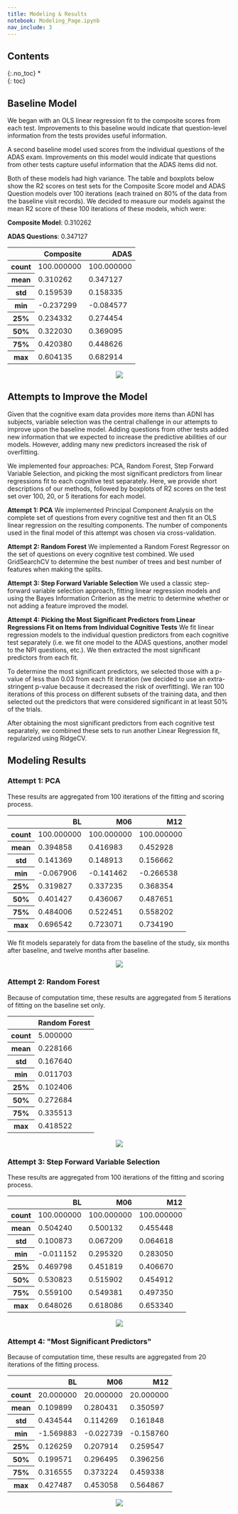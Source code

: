 ```yaml
---
title: Modeling & Results
notebook: Modeling_Page.ipynb
nav_include: 3
---
```


## Contents
{:.no_toc}
*  
{: toc}


##  Baseline Model

We began with an OLS linear regression fit to the composite scores from each test. Improvements to this baseline would indicate that question-level information from the tests provides useful information. 

A second baseline model used scores from the individual questions of the ADAS exam. Improvements on this model would indicate that questions from other tests capture useful information that the ADAS items did not.

Both of these models had high variance. The table and boxplots below show the R2 scores on test sets for the Composite Score model and ADAS Question models over 100 iterations (each trained on 80% of the data from the baseline visit records). We decided to measure our models against the mean R2 score of these 100 iterations of these models, which were:

**Composite Model**: 0.310262

**ADAS Questions**: 0.347127

<div style="text-align:center">
<style>
    .dataframe thead tr:only-child th {
        text-align: right;
    }

    .dataframe thead th {
        text-align: left;
    }

    .dataframe tbody tr th {
        vertical-align: top;
    }
</style>
<table border="0" class="dataframe" align="center" >
  <thead>
    <tr style="text-align: right;">
      <th></th>
      <th>Composite</th>
      <th>ADAS</th>
    </tr>
  </thead>
  <tbody>
    <tr>
      <th>count</th>
      <td>100.000000</td>
      <td>100.000000</td>
    </tr>
    <tr>
      <th>mean</th>
      <td>0.310262</td>
      <td>0.347127</td>
    </tr>
    <tr>
      <th>std</th>
      <td>0.159539</td>
      <td>0.158335</td>
    </tr>
    <tr>
      <th>min</th>
      <td>-0.237299</td>
      <td>-0.084577</td>
    </tr>
    <tr>
      <th>25%</th>
      <td>0.234332</td>
      <td>0.274454</td>
    </tr>
    <tr>
      <th>50%</th>
      <td>0.322030</td>
      <td>0.369095</td>
    </tr>
    <tr>
      <th>75%</th>
      <td>0.420380</td>
      <td>0.448626</td>
    </tr>
    <tr>
      <th>max</th>
      <td>0.604135</td>
      <td>0.682914</td>
    </tr>
  </tbody>
</table>
</div>

<div style="text-align:center"><img src ="images/output_4_1.png" /></div>

## Attempts to Improve the Model

Given that the cognitive exam data provides more items than ADNI has subjects, variable selection was the central challenge in our attempts to improve upon the baseline model. Adding questions from other tests added new information that we expected to increase the predictive abilities of our models. However, adding many new predictors increased the risk of overfitting.

We implemented four approaches: PCA, Random Forest, Step Forward Variable Selection, and picking the most significant predictors from linear regressions fit to each cognitive test separately. Here, we provide short descriptions of our methods, followed by boxplots of R2 scores on the test set over 100, 20, or 5 iterations for each model.

**Attempt 1: PCA**  We implemented Principal Component Analysis on the complete set of questions from every cognitive test and then fit an OLS linear regression on the resulting components. The number of components used in the final model of this attempt was chosen via cross-validation. 

**Attempt 2: Random Forest** We implemented a Random Forest Regressor on the set of questions on every cognitive test combined. We used GridSearchCV to determine the best number of trees and best number of features when making the splits.

**Attempt 3: Step Forward Variable Selection** We used a classic step-forward variable selection approach, fitting linear regression models and using the Bayes Information Criterion as the metric to determine whether or not adding a feature improved the model. 

**Attempt 4: Picking the Most Significant Predictors from Linear Regressions Fit on Items from Individual Cognitive Tests** 
We fit linear regression models to the individual question predictors from each cognitive test separately (i.e. we fit one model to the ADAS questions, another model to the NPI questions, etc.). We then extracted the most significant predictors from each fit. 

To determine the most significant predictors, we selected those with a p-value of less than 0.03 from each fit iteration (we decided to use an extra-stringent p-value because it decreased the risk of overfitting). We ran 100 iterations of this process on different subsets of the training data, and then selected out the predictors that were considered significant in at least 50% of the trials.

After obtaining the most significant predictors from each cognitive test separately, we combined these sets to run another Linear Regression fit, regularized using RidgeCV.

## Modeling Results

### Attempt 1: PCA

These results are aggregated from 100 iterations of the fitting and scoring process.




<div>
<style>
    .dataframe thead tr:only-child th {
        text-align: right;
    }

    .dataframe thead th {
        text-align: left;
    }

    .dataframe tbody tr th {
        vertical-align: top;
    }
</style>
<table border="0" class="dataframe">
  <thead>
    <tr style="text-align: right;">
      <th></th>
      <th>BL</th>
      <th>M06</th>
      <th>M12</th>
    </tr>
  </thead>
  <tbody>
    <tr>
      <th>count</th>
      <td>100.000000</td>
      <td>100.000000</td>
      <td>100.000000</td>
    </tr>
    <tr>
      <th>mean</th>
      <td>0.394858</td>
      <td>0.416983</td>
      <td>0.452928</td>
    </tr>
    <tr>
      <th>std</th>
      <td>0.141369</td>
      <td>0.148913</td>
      <td>0.156662</td>
    </tr>
    <tr>
      <th>min</th>
      <td>-0.067906</td>
      <td>-0.141462</td>
      <td>-0.266538</td>
    </tr>
    <tr>
      <th>25%</th>
      <td>0.319827</td>
      <td>0.337235</td>
      <td>0.368354</td>
    </tr>
    <tr>
      <th>50%</th>
      <td>0.401427</td>
      <td>0.436067</td>
      <td>0.487651</td>
    </tr>
    <tr>
      <th>75%</th>
      <td>0.484006</td>
      <td>0.522451</td>
      <td>0.558202</td>
    </tr>
    <tr>
      <th>max</th>
      <td>0.696542</td>
      <td>0.723071</td>
      <td>0.734190</td>
    </tr>
  </tbody>
</table>
</div>

We fit models separately for data from the baseline of the study, six months after baseline, and twelve months after baseline.

<div style="text-align:center"><img src ="images/output_11_1.png" /></div>

### Attempt 2: Random Forest

Because of computation time, these results are aggregated from 5 iterations of fitting on the baseline set only.


<div>
<style>
    .dataframe thead tr:only-child th {
        text-align: right;
    }

    .dataframe thead th {
        text-align: left;
    }

    .dataframe tbody tr th {
        vertical-align: top;
    }
</style>
<table border="0" class="dataframe">
  <thead>
    <tr style="text-align: right;">
      <th></th>
      <th>Random Forest</th>
    </tr>
  </thead>
  <tbody>
    <tr>
      <th>count</th>
      <td>5.000000</td>
    </tr>
    <tr>
      <th>mean</th>
      <td>0.228166</td>
    </tr>
    <tr>
      <th>std</th>
      <td>0.167640</td>
    </tr>
    <tr>
      <th>min</th>
      <td>0.011703</td>
    </tr>
    <tr>
      <th>25%</th>
      <td>0.102406</td>
    </tr>
    <tr>
      <th>50%</th>
      <td>0.272684</td>
    </tr>
    <tr>
      <th>75%</th>
      <td>0.335513</td>
    </tr>
    <tr>
      <th>max</th>
      <td>0.418522</td>
    </tr>
  </tbody>
</table>
</div>


<div style="text-align:center"><img src ="images/output_15_1.png" /></div>


### Attempt 3: Step Forward Variable Selection

These results are aggregated from 100 iterations of the fitting and scoring process.


<div style="text-align:center">
<style>
    .dataframe thead tr:only-child th {
        text-align: right;
    }

    .dataframe thead th {
        text-align: left;
    }

    .dataframe tbody tr th {
        vertical-align: top;
    }
</style>
<table border="0" class="dataframe">
  <thead>
    <tr style="text-align: right;">
      <th></th>
      <th>BL</th>
      <th>M06</th>
      <th>M12</th>
    </tr>
  </thead>
  <tbody>
    <tr>
      <th>count</th>
      <td>100.000000</td>
      <td>100.000000</td>
      <td>100.000000</td>
    </tr>
    <tr>
      <th>mean</th>
      <td>0.504240</td>
      <td>0.500132</td>
      <td>0.455448</td>
    </tr>
    <tr>
      <th>std</th>
      <td>0.100873</td>
      <td>0.067209</td>
      <td>0.064618</td>
    </tr>
    <tr>
      <th>min</th>
      <td>-0.011152</td>
      <td>0.295320</td>
      <td>0.283050</td>
    </tr>
    <tr>
      <th>25%</th>
      <td>0.469798</td>
      <td>0.451819</td>
      <td>0.406670</td>
    </tr>
    <tr>
      <th>50%</th>
      <td>0.530823</td>
      <td>0.515902</td>
      <td>0.454912</td>
    </tr>
    <tr>
      <th>75%</th>
      <td>0.559100</td>
      <td>0.549381</td>
      <td>0.497350</td>
    </tr>
    <tr>
      <th>max</th>
      <td>0.648026</td>
      <td>0.618086</td>
      <td>0.653340</td>
    </tr>
  </tbody>
</table>
</div>



<div style="text-align:center"><img src ="images/output_19_1.png" /></div>


### Attempt 4: "Most Significant Predictors"

Because of computation time, these results are aggregated from 20 iterations of the fitting process.


<div>
<style>
    .dataframe thead tr:only-child th {
        text-align: right;
    }

    .dataframe thead th {
        text-align: left;
    }

    .dataframe tbody tr th {
        vertical-align: top;
    }
</style>
<table border="0" class="dataframe">
  <thead>
    <tr style="text-align: right;">
      <th></th>
      <th>BL</th>
      <th>M06</th>
      <th>M12</th>
    </tr>
  </thead>
  <tbody>
    <tr>
      <th>count</th>
      <td>20.000000</td>
      <td>20.000000</td>
      <td>20.000000</td>
    </tr>
    <tr>
      <th>mean</th>
      <td>0.109899</td>
      <td>0.280431</td>
      <td>0.350597</td>
    </tr>
    <tr>
      <th>std</th>
      <td>0.434544</td>
      <td>0.114269</td>
      <td>0.161848</td>
    </tr>
    <tr>
      <th>min</th>
      <td>-1.569883</td>
      <td>-0.022739</td>
      <td>-0.158760</td>
    </tr>
    <tr>
      <th>25%</th>
      <td>0.126259</td>
      <td>0.207914</td>
      <td>0.259547</td>
    </tr>
    <tr>
      <th>50%</th>
      <td>0.199571</td>
      <td>0.296495</td>
      <td>0.396256</td>
    </tr>
    <tr>
      <th>75%</th>
      <td>0.316555</td>
      <td>0.373224</td>
      <td>0.459338</td>
    </tr>
    <tr>
      <th>max</th>
      <td>0.427487</td>
      <td>0.453058</td>
      <td>0.564867</td>
    </tr>
  </tbody>
</table>
</div>


<div style="text-align:center"><img src ="images/output_23_1.png" /></div>


